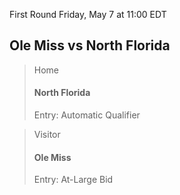 First Round
Friday, May 7 at 11:00 EDT
## Ole Miss vs North Florida

> Home
> #### North Florida
> Entry: Automatic Qualifier

> Visitor
> #### Ole Miss
> Entry: At-Large Bid